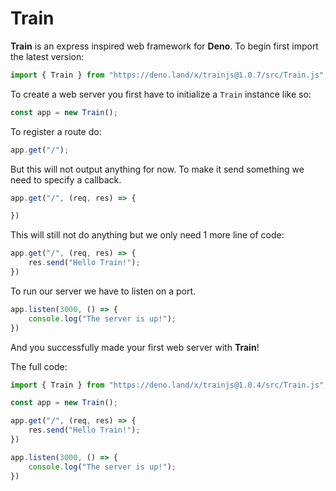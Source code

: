 # Train

**Train** is an express inspired web framework for **Deno**. To begin first import the latest version: 
```js
import { Train } from "https://deno.land/x/trainjs@1.0.7/src/Train.js";
```
To create a web server you first have to initialize a `Train` instance like so:
```js
const app = new Train();
```
To register a route do:
```js
app.get("/");
```
But this will not output anything for now. To make it send something we need to specify a callback.
```js
app.get("/", (req, res) => {

})
```
This will still not do anything but we only need 1 more line of code:
```js
app.get("/", (req, res) => {
    res.send("Hello Train!");
})
```
To run our server we have to listen on a port.
```js
app.listen(3000, () => {
    console.log("The server is up!");
})
```
And you successfully made your first web server with **Train**!

The full code: 
```js
import { Train } from "https://deno.land/x/trainjs@1.0.4/src/Train.js";

const app = new Train();

app.get("/", (req, res) => {
    res.send("Hello Train!");
})

app.listen(3000, () => {
    console.log("The server is up!");
})
```